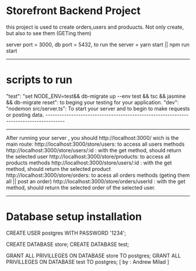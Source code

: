 # Storefront Backend Project

this project is used to create orders,users and produucts. Not only create, but also to see them (GETing them)

server port = 3000,
db port = 5432,
to run the server = yarn start || npm run start

---------------------------------------------------------------------------------
# scripts to run

"test": "set NODE_ENV=test&& db-migrate up --env test && tsc && jasmine && db-migrate reset": to beging your testing for your application.
"dev": "nodemon src/server.ts": To start your server and to begin to make requests or posting data.
    --------------------------------------------------------------------------------------

----------------------------------------------------------------------------------
After running your server , you should http://localhost:3000/ wich is the main route:
http://localhost:3000/store/users: to access all users methods
http://localhost:3000/store/users/:id : with the get method, should return the selected user
http://localhost:3000/store/products: to access all products methods
http://localhost:3000/store/users/:id : with the get method, should return the selected product
http://localhost:3000/store/orders: to acess all orders methods (geting them all || post an order)
http://localhost:3000/store/orders/userId : with the get method, should return the selected order of the selected user.


------------------------------------------------------------------------------------
# Database setup installation
CREATE USER postgres WITH PASSWORD '1234';

CREATE DATABASE store;
CREATE DATABASE test;

GRANT ALL PRIVILLEGES ON DATABASE store TO postgres;
GRANT ALL PRIVILLEGES ON DATABASE test TO postgres;
[ by : Andrew Milad ]
